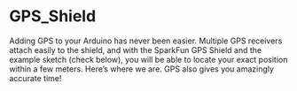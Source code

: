 # GPS_Shield
Adding GPS to your Arduino has never been easier. Multiple GPS receivers attach easily to the shield, and with the SparkFun GPS Shield and the example sketch (check below), you will be able to locate your exact position within a few meters. Here’s where we are. GPS also gives you amazingly accurate time!
